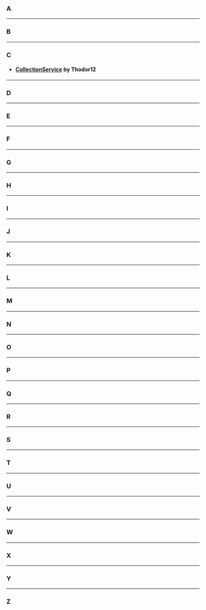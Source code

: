 ### A

---
### B

---
### C
- #### [CollectionService](/collectionservice) by Thodor12

---
### D

---
### E

---
### F

---
### G

---
### H

---
### I

---
### J

---
### K

---
### L

---
### M

---
### N

---
### O

---
### P

---
### Q

---
### R

---
### S

---
### T

---
### U

---
### V

---
### W

---
### X

---
### Y

---
### Z
